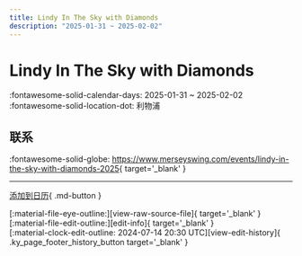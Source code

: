 ```yaml
---
title: Lindy In The Sky with Diamonds
description: "2025-01-31 ~ 2025-02-02"
---
```


# Lindy In The Sky with Diamonds 

:fontawesome-solid-calendar-days: 2025-01-31 ~ 2025-02-02  
:fontawesome-solid-location-dot: 利物浦  

## 联系

:fontawesome-solid-globe: <https://www.merseyswing.com/events/lindy-in-the-sky-with-diamonds-2025>{ target='_blank' }  

---

[添加到日历](https://swing.news/ics/zh-Hans/2025/en_GB/lindy-in-the-sky-with-diamonds-2025.ics){ .md-button }

<div class="ky_page_footer" markdown>
<div class="ky_page_footer_trailing" markdown="span">
[:material-file-eye-outline:][view-raw-source-file]{ target='_blank' }
[:material-file-edit-outline:][edit-info]{ target='_blank' }
</div>
<div class="ky_page_footer_leading" markdown="span">
[:material-clock-edit-outline: 2024-07-14 20:30 UTC][view-edit-history]{ .ky_page_footer_history_button target='_blank' }
</div>
</div>

[view-raw-source-file]: https://github.com/swingdance/events/blob/main/2025/en_GB/lindy-in-the-sky-with-diamonds-2025.json "查看原始源文件"
[edit-info]: https://github.com/swingdance/events/issues/new?assignees=&labels=update+event&projects=&template=03-update_entity.yml&title=%5B2025%2Fen_GB%5D%20Lindy%20In%20The%20Sky%20with%20Diamonds&region=en_GB&year=2025&id=lindy-in-the-sky-with-diamonds-2025&name=Lindy%20In%20The%20Sky%20with%20Diamonds&org_id= "编辑信息"

[view-edit-history]: https://github.com/swingdance/events/commits/main/2025/en_GB/lindy-in-the-sky-with-diamonds-2025.json "查看编辑历史"
